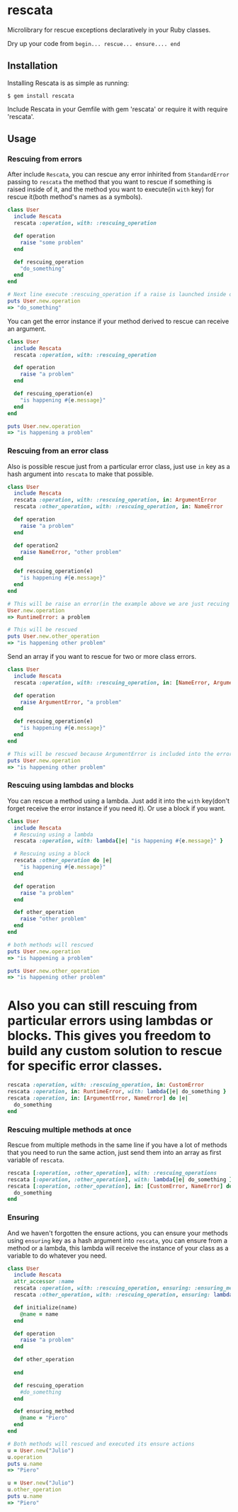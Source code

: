 # rescata
Microlibrary for rescue exceptions declaratively in your Ruby classes.

Dry up your code from `begin... rescue... ensure.... end`

## Installation

Installing Rescata is as simple as running:

```
$ gem install rescata
```

Include Rescata in your Gemfile with gem 'rescata' or require it with require 'rescata'.

## Usage

### Rescuing from errors

After include `Rescata`, you can rescue any error inhirited from `StandardError` passing to `rescata` the method that you want to rescue if something is raised inside of it, and the method you want to execute(in `with` key) for rescue it(both method's names as a symbols).

```ruby
class User
  include Rescata
  rescata :operation, with: :rescuing_operation

  def operation
    raise "some problem"
  end

  def rescuing_operation
    "do_something"
  end
end

# Next line execute :rescuing_operation if a raise is launched inside of operation
puts User.new.operation
=> "do_something"
```

You can get the error instance if your method derived to rescue can receive an argument.

```ruby
class User
  include Rescata
  rescata :operation, with: :rescuing_operation

  def operation
    raise "a problem"
  end

  def rescuing_operation(e)
    "is happening #{e.message}"
  end
end

puts User.new.operation
=> "is happening a problem"
```

### Rescuing from an error class

Also is possible rescue just from a particular error class, just use `in` key as a hash argument into `rescata` to make that possible.

```ruby
class User
  include Rescata
  rescata :operation, with: :rescuing_operation, in: ArgumentError
  rescata :other_operation, with: :rescuing_operation, in: NameError

  def operation
    raise "a problem"
  end

  def operation2
    raise NameError, "other problem"
  end

  def rescuing_operation(e)
    "is happening #{e.message}"
  end
end

# This will be raise an error(in the example above we are just recuing 'operation' from ArgumentError)
User.new.operation
=> RuntimeError: a problem

# This will be rescued
puts User.new.other_operation
=> "is happening other problem"
```

Send an array if you want to rescue for two or more class errors.

```ruby
class User
  include Rescata
  rescata :operation, with: :rescuing_operation, in: [NameError, ArgumentError]

  def operation
    raise ArgumentError, "a problem"
  end

  def rescuing_operation(e)
    "is happening #{e.message}"
  end
end

# This will be rescued because ArgumentError is included into the error classes specified
puts User.new.operation
=> "is happening other problem"
```

### Rescuing using lambdas and blocks

You can rescue a method using a lambda. Just add it into the `with` key(don't forget receive the error instance if you need it). Or use a block if you want.

```ruby
class User
  include Rescata
  # Rescuing using a lambda
  rescata :operation, with: lambda{|e| "is happening #{e.message}" }

  # Rescuing using a block
  rescata :other_operation do |e|
    "is happening #{e.message}"
  end

  def operation
    raise "a problem"
  end

  def other_operation
    raise "other problem"
  end
end

# both methods will rescued
puts User.new.operation
=> "is happening a problem"

puts User.new.other_operation
=> "is happening other problem"
```

# Also you can still rescuing from particular errors using lambdas or blocks. This gives you freedom to build any custom solution to rescue for specific error classes.

```ruby
rescata :operation, with: :rescuing_operation, in: CustomError
rescata :operation, in: RuntimeError, with: lambda{|e| do_something }
rescata :operation, in: [ArgumentError, NameError] do |e|
  do_something
end
```

### Rescuing multiple methods at once

Rescue from multiple methods in the same line if you have a lot of methods that you need to run the same action, just send them into an array as first variable of `rescata`.

```ruby
rescata [:operation, :other_operation], with: :rescuing_operations
rescata [:operation, :other_operation], with: lambda{|e| do_something }, in: CustomError
rescata [:operation, :other_operation], in: [CustomError, NameError] do |e|
  do_something
end
```

### Ensuring

And we haven't forgotten the ensure actions, you can ensure your methods using `ensuring` key as a hash argument into `rescata`, you can ensure from a method or a lambda, this lambda will receive the instance of your class as a variable to do whatever you need.

```ruby
class User
  include Rescata
  attr_accessor :name
  rescata :operation, with: :rescuing_operation, ensuring: :ensuring_method
  rescata :other_operation, with: :rescuing_operation, ensuring: lambda{|instance| instance.name = "Piero" }

  def initialize(name)
    @name = name
  end

  def operation
    raise "a problem"
  end

  def other_operation
    
  end

  def rescuing_operation
    #do_something
  end

  def ensuring_method
    @name = "Piero"
  end
end

# Both methods will rescued and executed its ensure actions
u = User.new("Julio")
u.operation
puts u.name
=> "Piero"

u = User.new("Julio")
u.other_operation
puts u.name
=> "Piero"
```
